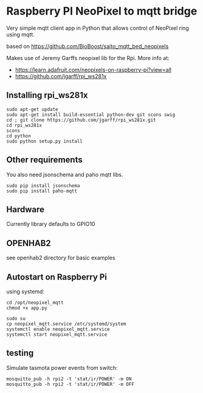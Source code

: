 # Raspberry PI NeoPixel to mqtt bridge

Very simple mqtt client app in Python that allows control of NeoPixel ring
using mqtt.

based on https://github.com/BioBoost/saito_mqtt_bed_neopixels

Makes use of Jeremy Garffs neopixel lib for the Rpi. More info at:

* https://learn.adafruit.com/neopixels-on-raspberry-pi?view=all
* https://github.com/jgarff/rpi_ws281x

## Installing rpi_ws281x

```shell
sudo apt-get update
sudo apt-get install build-essential python-dev git scons swig
cd ; git clone https://github.com/jgarff/rpi_ws281x.git
cd rpi_ws281x
scons
cd python
sudo python setup.py install
```

## Other requirements

You also need jsonschema and paho mqtt libs.

```shell
sudo pip install jsonschema
sudo pip install paho-mqtt
```

## Hardware

Currently library defaults to GPIO10 

## OPENHAB2

see openhab2 directory for basic examples


## Autostart on Raspberry Pi

using systemd:

```shell
cd /opt/neopixel_mqtt
chmod +x app.py

sudo su
cp neopixel_mqtt.service /etc/systemd/system
systemctl enable neopixel_mqtt.service
systemctl start neopixel_mqtt.service
```

## testing

Simulate tasmota power events from switch:

```shell
mosquitto_pub -h rpi2 -t 'stat/ir/POWER' -m ON
mosquitto_pub -h rpi2 -t 'stat/ir/POWER' -m OFF
```
